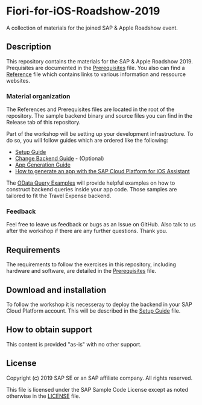 # Fiori-for-iOS-Roadshow-2019
A collection of materials for the joined SAP & Apple Roadshow event.

## Description

This repository contains the materials for the SAP & Apple Roadshow 2019. Prequisites are documented in the [Prerequisites](Prerequisites.md) file. You also can find a [Reference](References.md) file which contains links to various information and ressource websites.

### Material organization

The References and Prerequisites files are located in the root of the repository. The sample backend binary and source files you can find in the Release tab of this repository.

Part of the workshop will be setting up your development infrastructure. To do so, you will follow guides which are ordered like the following:

- [Setup Guide](SetupGuide.md)
- [Change Backend Guide](ChangeBackendGuide.md) - (Optional)
- [App Generation Guide](AppGenerationGuide.md)
- [How to generate an app with the SAP Cloud Platform for iOS Assistant](ChangeAppUI&ODataQueryReference.md)

The [OData Query Examples](https://github.com/SAP-samples/Fiori-for-iOS-Roadshow-2019/blob/master/ChangeAppUI%26ODataQueryReference.md#queries) will provide helpful examples on how to construct backend queries inside your app code. Those samples are tailored to fit the Travel Expense backend.

### Feedback

Feel free to leave us feedback or bugs as an Issue on GitHub. Also talk to us after the workshop if there are any further questions. Thank you.


## Requirements

The requirements to follow the exercises in this repository, including hardware and software, are detailed in the [Prerequisites](Prerequisites.md) file.


## Download and installation

To follow the workshop it is necesseray to deploy the backend in your SAP Cloud Platform account. This will be described in the [Setup Guide](SetupGuide.md) file.


## How to obtain support

This content is provided "as-is" with no other support.


## License

Copyright (c) 2019 SAP SE or an SAP affiliate company. All rights reserved.

This file is licensed under the SAP Sample Code License except as noted otherwise in the [LICENSE](LICENSE) file.


